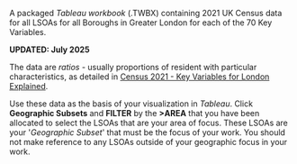 <p>A packaged <em>Tableau workbook</em> (.TWBX) containing 2021 UK Census data for all LSOAs for all Boroughs in Greater London for each of the 70 Key Variables.</p>

<p><b>UPDATED: July 2025</b></p>

<p>The data are <em>ratios</em> - usually proportions of resident with particular characteristics, as detailed in <a href="https://moodle4.city.ac.uk/mod/page/view.php?id=824658">Census 2021 - Key Variables for London Explained</a>.</p> 

<!-- <p>Use these data as the basis of your visualization in <em>Tableau</em> - use the <b>SET</b> and <b>FILTER</b> functions to select the LSOAs in the Boroughs that are your area of focus - this is your '<em>Geographic Subset</em>' that must be the focus of your work. You should not make reference to any LSOAs outside of your geographic focus.</p> -->

<p>Use these data as the basis of your visualization in <em>Tableau</em>. Click <b>Geographic Subsets</b> and <b>FILTER</b> by the <b>>AREA</b> that you have been allocated to select the LSOAs that are your area of focus. These LSOAs are your '<em>Geographic Subset</em>' that must be the focus of your work.
You should not make reference to any LSOAs outside of your geographic focus in your work.</p>